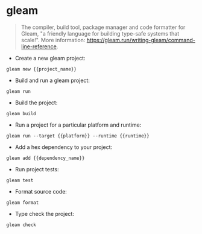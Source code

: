 # gleam

> The compiler, build tool, package manager and code formatter for Gleam, "a friendly language for building type-safe systems that scale!".
> More information: <https://gleam.run/writing-gleam/command-line-reference>.

- Create a new gleam project:

`gleam new {{project_name}}`

- Build and run a gleam project:

`gleam run`

- Build the project:

`gleam build`

- Run a project for a particular platform and runtime:

`gleam run --target {{platform}} --runtime {{runtime}}`

- Add a hex dependency to your project:

`gleam add {{dependency_name}}`

- Run project tests:

`gleam test`

- Format source code:

`gleam format`

- Type check the project:

`gleam check`
